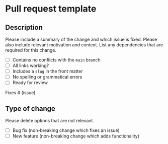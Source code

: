# Pull request template

## Description

Please include a summary of the change and which issue is fixed. Please also include relevant motivation and context. List any dependencies that are required for this change.

- [ ] Contains no conflicts with the `main` branch
- [ ] All links working?
- [ ] Includes a `slug` in the front matter
- [ ] No spelling or grammatical errors
- [ ] Ready for review

Fixes # (issue)

## Type of change

Please delete options that are not relevant.

- [ ] Bug fix (non-breaking change which fixes an issue)
- [ ] New feature (non-breaking change which adds functionality)
